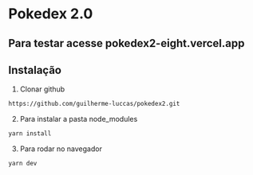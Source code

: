 # Pokedex 2.0

## Para testar acesse pokedex2-eight.vercel.app

## Instalação

1. Clonar github

```sh
https://github.com/guilherme-luccas/pokedex2.git

```

2.  Para instalar a pasta node_modules

```sh
yarn install

```

3.  Para rodar no navegador

```sh
yarn dev

```
